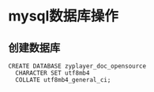 # mysql数据库操作

## 创建数据库

```
CREATE DATABASE zyplayer_doc_opensource
  CHARACTER SET utf8mb4
  COLLATE utf8mb4_general_ci;
```